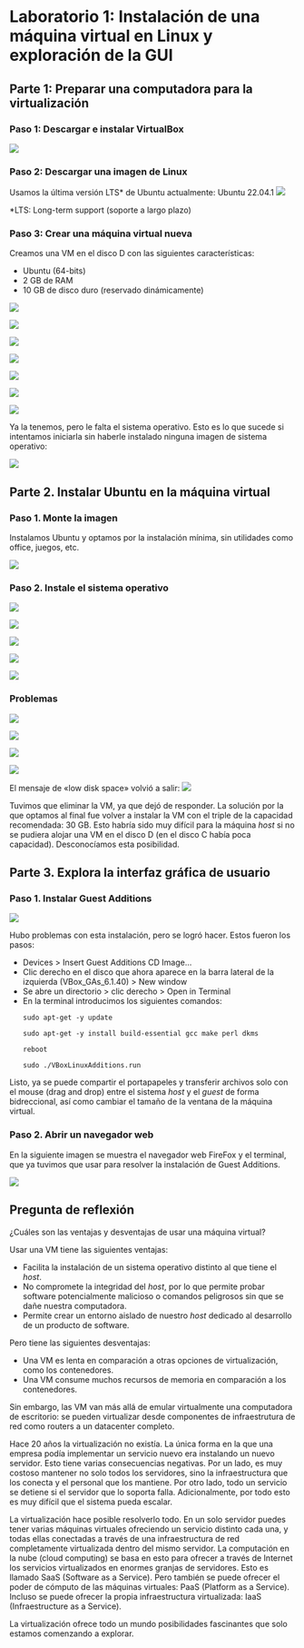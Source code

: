 # Laboratorio 1: Instalación de una máquina virtual en Linux y exploración de la GUI

## Parte 1: Preparar una computadora para la virtualización

### Paso 1: Descargar e instalar VirtualBox

![](sources/2023-03-31-09-30-15.png)

### Paso 2: Descargar una imagen de Linux

Usamos la última versión LTS* de Ubuntu actualmente: Ubuntu 22.04.1 
![](sources/2023-03-31-21-04-33.png)

*LTS: Long-term support (soporte a largo plazo)

### Paso 3: Crear una máquina virtual nueva

Creamos una VM en el disco D con las siguientes características:
- Ubuntu (64-bits)
- 2 GB de RAM
- 10 GB de disco duro (reservado dinámicamente)

![](sources/2023-03-31-10-46-02.png)

![](sources/2023-03-31-10-47-04.png)

![](sources/2023-03-31-10-48-05.png)

![](sources/2023-03-31-10-49-47.png)

![](sources/2023-03-31-10-50-54.png)

![](sources/2023-03-31-10-51-19.png)

![](sources/2023-03-31-11-00-04.png)

Ya la tenemos, pero le falta el sistema operativo. Esto es lo que sucede si intentamos iniciarla sin haberle instalado ninguna imagen de sistema operativo:

![](sources/2023-03-31-11-08-46.png)

## Parte 2. Instalar Ubuntu en la máquina virtual

### Paso 1. Monte la imagen

Instalamos Ubuntu y optamos por la instalación mínima, sin utilidades como office, juegos, etc.

![](sources/2023-03-31-11-05-15.png)

### Paso 2. Instale el sistema operativo

![](sources/2023-03-31-11-14-30.png)

![](sources/2023-03-31-11-21-11.png)

![](sources/2023-03-31-11-30-31.png)

![](sources/2023-03-31-11-37-00.png)

![](sources/2023-03-31-12-15-25.png)

### Problemas

![](sources/2023-03-31-12-21-03.png)

![](sources/2023-03-31-12-28-30.png)

![](sources/2023-03-31-12-31-55.png)

![](sources/2023-03-31-12-37-50.png)

El mensaje de «low disk space» volvió a salir:
![](sources/2023-03-31-12-40-36.png)

Tuvimos que eliminar la VM, ya que dejó de responder. La solución por la que optamos al final fue volver a instalar la VM con el triple de la capacidad recomendada: 30 GB. Esto habría sido muy difícil para la máquina _host_ si no se pudiera alojar una VM en el disco D (en el disco C había poca capacidad). Desconocíamos esta posibilidad.

## Parte 3. Explora la interfaz gráfica de usuario

### Paso 1. Instalar Guest Additions

![](sources/2023-03-31-18-30-40.png)

Hubo problemas con esta instalación, pero se logró hacer. Estos fueron los pasos:
- Devices > Insert Guest Additions CD Image...
- Clic derecho en el disco que ahora aparece en la barra lateral de la izquierda (VBox_GAs_6.1.40) > New window
- Se abre un directorio > clic derecho > Open in Terminal
- En la terminal introducimos los siguientes comandos:
    ```
    sudo apt-get -y update

    sudo apt-get -y install build-essential gcc make perl dkms 
    
    reboot

    sudo ./VBoxLinuxAdditions.run
    ```
Listo, ya se puede compartir el portapapeles y transferir archivos solo con el mouse (drag and drop) entre el sistema _host_ y el _guest_ de forma bidreccional, así como cambiar el tamaño de la ventana de la máquina virtual.

### Paso 2. Abrir un navegador web

En la siguiente imagen se muestra el navegador web FireFox y el terminal, que ya tuvimos que usar para resolver la instalación de Guest Additions.

![](sources/2023-03-31-20-21-24.png)

## Pregunta de reflexión 

¿Cuáles son las ventajas y desventajas de usar una máquina virtual?

Usar una VM tiene las siguientes ventajas:
- Facilita la instalación de un sistema operativo distinto al que tiene el _host_.
- No compromete la integridad del _host_, por lo que permite probar software potencialmente malicioso o comandos peligrosos sin que se dañe nuestra computadora.
- Permite crear un entorno aislado de nuestro _host_ dedicado al desarrollo de un producto de software.

Pero tiene las siguientes desventajas:
- Una VM es lenta en comparación a otras opciones de virtualización, como los contenedores.
- Una VM consume muchos recursos de memoria en comparación a los contenedores.

Sin embargo, las VM van más allá de emular virtualmente una computadora de escritorio: se pueden virtualizar desde componentes de infraestrutura de red como routers a un datacenter completo.

Hace 20 años la virtualización no existía. La única forma en la que una empresa podía implementar un servicio nuevo era instalando un nuevo servidor. Esto tiene varias consecuencias negativas. Por un lado, es muy costoso mantener no solo todos los servidores, sino la infraestructura que los conecta y el personal que los mantiene. Por otro lado, todo un servicio se detiene si el servidor que lo soporta falla. Adicionalmente, por todo esto es muy difícil que el sistema pueda escalar.

La virtualización hace posible resolverlo todo. En un solo servidor puedes tener varias máquinas virtuales ofreciendo un servicio distinto cada una, y todas ellas conectadas a través de una infraestructura de red completamente virtualizada dentro del mismo servidor. La computación en la nube (cloud computing) se basa en esto para ofrecer a través de Internet los servicios virtualizados en enormes granjas de servidores. Esto es llamado SaaS (Software as a Service). Pero también se puede ofrecer el poder de cómputo de las máquinas virtuales: PaaS (Platform as a Service). Incluso se puede ofrecer la propia infraestructura virtualizada: IaaS (Infraestructure as a Service).

La virtualización ofrece todo un mundo posibilidades fascinantes que solo estamos comenzando a explorar.
